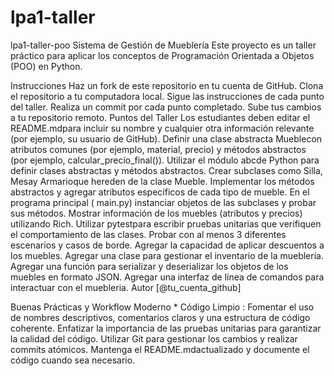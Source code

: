 # lpa1-taller
lpa1-taller-poo
Sistema de Gestión de Mueblería
Este proyecto es un taller práctico para aplicar los conceptos de Programación Orientada a Objetos (POO) en Python.

Instrucciones
Haz un fork de este repositorio en tu cuenta de GitHub.
Clona el repositorio a tu computadora local.
Sigue las instrucciones de cada punto del taller.
Realiza un commit por cada punto completado.
Sube tus cambios a tu repositorio remoto.
Puntos del Taller
Los estudiantes deben editar el README.mdpara incluir su nombre y cualquier otra información relevante (por ejemplo, su usuario de GitHub).
Definir una clase abstracta Mueblecon atributos comunes (por ejemplo, material, precio) y métodos abstractos (por ejemplo, calcular_precio_final()). Utilizar el módulo abcde Python para definir clases abstractas y métodos abstractos.
Crear subclases como Silla, Mesay Armarioque hereden de la clase Mueble. Implementar los métodos abstractos y agregar atributos específicos de cada tipo de mueble.
En el programa principal ( main.py) instanciar objetos de las subclases y probar sus métodos. Mostrar información de los muebles (atributos y precios) utilizando Rich.
Utilizar pytestpara escribir pruebas unitarias que verifiquen el comportamiento de las clases. Probar con al menos 3 diferentes escenarios y casos de borde.
Agregar la capacidad de aplicar descuentos a los muebles.
Agregar una clase para gestionar el inventario de la mueblería.
Agregar una función para serializar y deserializar los objetos de los muebles en formato JSON.
Agregar una interfaz de línea de comandos para interactuar con el muebleria.
Autor
[@tu_cuenta_github]

Buenas Prácticas y Workflow Moderno * Código Limpio :
Fomentar el uso de nombres descriptivos, comentarios claros y una estructura de código coherente.
Enfatizar la importancia de las pruebas unitarias para garantizar la calidad del código.
Utilizar Git para gestionar los cambios y realizar commits atómicos.
Mantenga el README.mdactualizado y documente el código cuando sea necesario.
